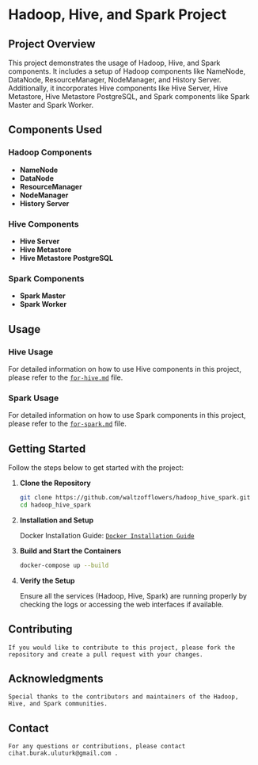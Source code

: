 # Hadoop, Hive, and Spark Project

## Project Overview
This project demonstrates the usage of Hadoop, Hive, and Spark components. It includes a setup of Hadoop components like NameNode, DataNode, ResourceManager, NodeManager, and History Server. Additionally, it incorporates Hive components like Hive Server, Hive Metastore, Hive Metastore PostgreSQL, and Spark components like Spark Master and Spark Worker.

## Components Used

### Hadoop Components
- **NameNode**
- **DataNode**
- **ResourceManager**
- **NodeManager**
- **History Server**

### Hive Components
- **Hive Server**
- **Hive Metastore**
- **Hive Metastore PostgreSQL**

### Spark Components
- **Spark Master**
- **Spark Worker**

## Usage
### Hive Usage
For detailed information on how to use Hive components in this project, please refer to the [`for-hive.md`](for-hive.md) file.

### Spark Usage
For detailed information on how to use Spark components in this project, please refer to the [`for-spark.md`](for-spark.md) file.

## Getting Started
Follow the steps below to get started with the project:

1. **Clone the Repository**
   ```bash
   git clone https://github.com/waltzofflowers/hadoop_hive_spark.git
   cd hadoop_hive_spark
    ```

2. **Installation and Setup**

    Docker Installation Guide: [`Docker Installation Guide`](https://docs.docker.com/get-started/get-docker/)

3. **Build and Start the Containers**

    ```bash
   docker-compose up --build
    ```
4. **Verify the Setup**

    Ensure all the services (Hadoop, Hive, Spark) are running properly by checking the logs or accessing the web interfaces if available.

## Contributing

    If you would like to contribute to this project, please fork the repository and create a pull request with your changes.

## Acknowledgments

    Special thanks to the contributors and maintainers of the Hadoop, Hive, and Spark communities.

## Contact
    For any questions or contributions, please contact cihat.burak.uluturk@gmail.com .
